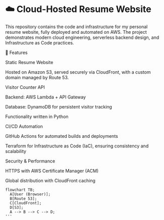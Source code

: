 # ☁️ Cloud-Hosted Resume Website

This repository contains the code and infrastructure for my personal resume website, fully deployed and automated on AWS. The project demonstrates modern cloud engineering, serverless backend design, and Infrastructure as Code practices.


🚀 Features

Static Resume Website

Hosted on Amazon S3, served securely via CloudFront, with a custom domain managed by Route 53.

Visitor Counter API

Backend: AWS Lambda + API Gateway

Database: DynamoDB for persistent visitor tracking

Functionality written in Python

CI/CD Automation

GitHub Actions for automated builds and deployments

Terraform for Infrastructure as Code (IaC), ensuring consistency and scalability

Security & Performance

HTTPS with AWS Certificate Manager (ACM)

Global distribution with CloudFront caching

```mermaid
flowchart TB;
  A[User (Browser)];
  B[Route 53];
  C[CloudFront];
  D[S3];
  A --> B --> C --> D;
'''

